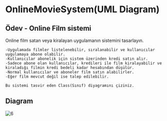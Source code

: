# OnlineMovieSystem(UML Diagram)

## Ödev - Online Film sistemi

Online film satan veya kiralayan uygulamanın sistemini tasarlayın.

```
-Uygulamada filmler listelenebilir, sıralanabilir ve kullanıcılar uygulamaya abone olabilir.
-Kullanıcılar abonelik için sistem üzerinden kredi satın alır.
-Sadece abone olan kullanıcılar, kredileri ile film kiralayabilir ve kiraladığı filmin kredi bedeli kadar hesabından düşülür.
-Normal kullanıcılar ve aboneler film satın alabilirler.
-Eğer film mevcut değil ise talep edilebilir.

Bu sistemi tasvir eden Class(Sınıf) diyagramını çiziniz.
```

## Diagram

![6](https://user-images.githubusercontent.com/100076932/166247570-d3a837bb-dbbd-455b-a562-22f927023c4c.png)

